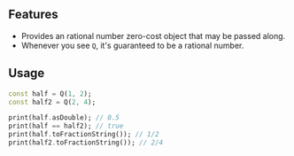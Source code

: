 

## Features

* Provides an rational number zero-cost object that may be passed along.
* Whenever you see `Q`, it's guaranteed to be a rational number.

## Usage

```dart
const half = Q(1, 2);
const half2 = Q(2, 4);

print(half.asDouble); // 0.5
print(half == half2); // true
print(half.toFractionString()); // 1/2
print(half2.toFractionString()); // 2/4
```

